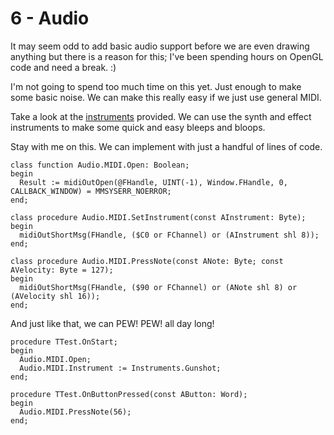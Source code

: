 # 6 - Audio

It may seem odd to add basic audio support before we are even drawing anything but there is a reason for this;
I've been spending hours on OpenGL code and need a break. :)

I'm not going to spend too much time on this yet. Just enough to make some basic noise. We can make this really easy if we just use general MIDI.

Take a look at the [instruments](https://en.wikipedia.org/wiki/General_MIDI#Program_change_events) provided. We can use the synth and effect instruments to make some quick and easy bleeps and bloops.

Stay with me on this. We can implement with just a handful of lines of code.
```Delphi
class function Audio.MIDI.Open: Boolean;
begin
  Result := midiOutOpen(@FHandle, UINT(-1), Window.FHandle, 0, CALLBACK_WINDOW) = MMSYSERR_NOERROR;
end;

class procedure Audio.MIDI.SetInstrument(const AInstrument: Byte);
begin
  midiOutShortMsg(FHandle, ($C0 or FChannel) or (AInstrument shl 8));
end;

class procedure Audio.MIDI.PressNote(const ANote: Byte; const AVelocity: Byte = 127);
begin
  midiOutShortMsg(FHandle, ($90 or FChannel) or (ANote shl 8) or (AVelocity shl 16));
end;
```

And just like that, we can PEW! PEW! all day long!
```Delphi
procedure TTest.OnStart;
begin
  Audio.MIDI.Open;
  Audio.MIDI.Instrument := Instruments.Gunshot;
end;

procedure TTest.OnButtonPressed(const AButton: Word);
begin
  Audio.MIDI.PressNote(56);
end;
```
